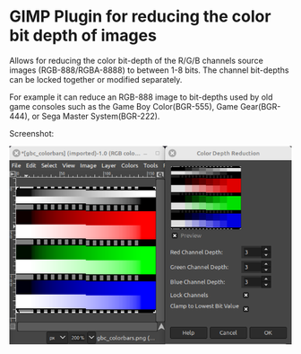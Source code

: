 # GIMP Plugin for reducing the color bit depth of images
Allows for reducing the color bit-depth of the R/G/B channels source images (RGB-888/RGBA-8888) to between 1-8 bits. The channel bit-depths can be locked together or modified separately.

For example it can reduce an RGB-888 image to bit-depths used by old game consoles such as the Game Boy Color(BGR-555), Game Gear(BGR-444), or Sega Master System(BGR-222).


Screenshot:

![GIMP Image Editor using Reduce Color Depth Plugin](/info/gimp-plugin-reduce-color-depth.png)